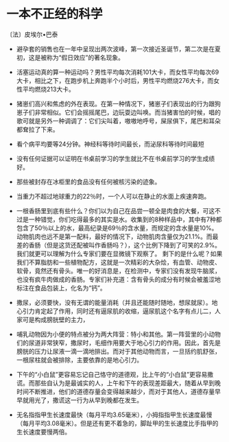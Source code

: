 # 一本不正经的科学 
〔法〕皮埃尔•巴泰

- 避孕套的销售也在一年中呈现出两次波峰，第一次接近圣诞节，第二次是在夏初，这是被称为“假日效应”的著名现象。

- 活塞运动真的算一种运动吗？男性平均每次消耗101大卡，而女性平均每次69大卡，相比之下，在跑步机上奔跑半个小时后，男性平均燃烧276大卡，而女性平均燃烧213大卡。

- 猪崽们高兴和焦虑的外在表现。在第一种情况下，猪崽子们表现出的行为跟狗崽子们非常相似。它们会摇摇尾巴，边玩耍边叫唤。而当猪害怕的时候，唱的歌可就是另外一种调调了：它们尖叫着，嗷嗷地呼号，屎尿俱下，尾巴和耳朵都耷拉了下来。

- 看个病平均要等24分钟。神经科等待时间最长，而泌尿科等待时间最短

- 没有任何证据可以证明在书桌前学习的学生就比不在书桌前学习的学生成绩好。

- 那些被封存在冰柜里的食品没有任何被核污染的迹象。

- 当重力不超过地球重力的22％时，一个人可以在静止的水面上疾速奔跑。

- 一根香肠里到底有些什么？你们以为自己在品尝一顿全是肉食的大餐，可这不过是一种错觉，你们吃得最多的其实是水。收集到的8种样品中，其中有7种都包含了50％以上的水，最高纪录是69％的含水量，而规定的含水量是10%。动物肌肉也远不是第一配料，最好的情况下，动物肌肉含量仅为21.1%。而最差的香肠（但是这货还配被叫作香肠吗？），这个比例下降到了可笑的2.9%。我们就更可以理解为什么专家们要在显微镜下观察了。 剩下的是什么呢？如果我们不算脂肪和一些植物配方，这就是一次精彩的大杂烩，有血管、动物皮、软骨，竟然还有骨头。唯一的好消息是，在检测中，专家们没有发现牛脑浆，也没有疯牛肉做成的香肠。专家们补充道：含有骨头的成分有时候会被羞涩地标注在食品包装上，化名为“钙”。

- 撒尿，必须要快，没有无谓的能量消耗（并且还能随时随地，想尿就尿）。地心引力肯定起了作用，同时还有逼尿肌的收缩，逼尿肌这个名字有点儿二，人家可是构成膀胱壁的主力，

- 哺乳动物因为小便的特点被分为两大阵营：特小和其他。第一阵营里的小动物们的尿道非常狭窄，撒尿时，毛细作用要大于地心引力的作用。因此，首先是膀胱的压力让尿液一滴一滴地排出。而对于其他动物而言，一旦括约肌舒张，一根尿柱就会被排除，主要依靠的是地心引力。

- 下午的“小白鼠”更容易忘记自己恪守的道德观，比上午的“小白鼠”更容易撒谎。而那些自认为是最诚实的人，上午和下午的表现差距最大，随着从早到晚时间不断推进，他们的道德存量会变得越来越少，而对于其他人，道德存量早早就用光了，撒谎这一行为从早到晚都在发生。

- 无名指指甲生长速度最快（每月平均3.65毫米），小拇指指甲生长速度最慢（每月平均3.08毫米）。但是还有更不着急的，脚趾甲的生长速度比手指甲的生长速度要慢两倍。